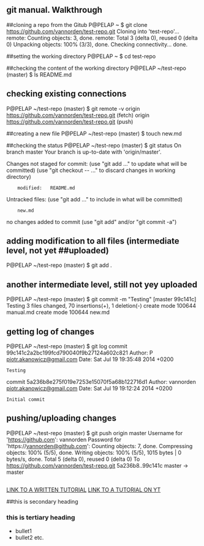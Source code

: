 ## git manual. Walkthrough

##cloning a repo from the Gitub
P@PELAP ~
$ git clone https://github.com/vannorden/test-repo.git
Cloning into 'test-repo'...
remote: Counting objects: 3, done.
remote: Total 3 (delta 0), reused 0 (delta 0)
Unpacking objects: 100% (3/3), done.
Checking connectivity... done.


##setting the working directory
P@PELAP ~
$ cd test-repo


##checking the content of the working directory
P@PELAP ~/test-repo (master)
$ ls
README.md

## checking existing connections
P@PELAP ~/test-repo (master)
$ git remote -v
origin  https://github.com/vannorden/test-repo.git (fetch)
origin  https://github.com/vannorden/test-repo.git (push)


##creating a new file
P@PELAP ~/test-repo (master)
$ touch new.md


##checking the status
P@PELAP ~/test-repo (master)
$ git status
On branch master
Your branch is up-to-date with 'origin/master'.

Changes not staged for commit:
  (use "git add <file>..." to update what will be committed)
  (use "git checkout -- <file>..." to discard changes in working directory)

        modified:   README.md

Untracked files:
  (use "git add <file>..." to include in what will be committed)

        new.md

no changes added to commit (use "git add" and/or "git commit -a")


## adding modification to all files (intermediate level, not yet ##uploaded)
P@PELAP ~/test-repo (master)
$ git add .


## another intermediate level, still not yey uploaded
P@PELAP ~/test-repo (master)
$ git commit -m "Testing"
[master 99c141c] Testing
 3 files changed, 70 insertions(+), 1 deletion(-)
 create mode 100644 manual.md
 create mode 100644 new.md


## getting log of changes
P@PELAP ~/test-repo (master)
$ git log
commit 99c141c2a2bc199fcd790040f9b27124a602c821
Author: P <piotr.akanowicz@gmail.com>
Date:   Sat Jul 19 19:35:48 2014 +0200

    Testing

commit 5a236b8e275f019e7253e15070f5a68b122716d1
Author: vannorden <piotr.akanowicz@gmail.com>
Date:   Sat Jul 19 19:12:24 2014 +0200

    Initial commit


## pushing/uploading changes
P@PELAP ~/test-repo (master)
$ git push origin master
Username for 'https://github.com': vannorden
Password for 'https://vannorden@github.com':
Counting objects: 7, done.
Compressing objects: 100% (5/5), done.
Writing objects: 100% (5/5), 1015 bytes | 0 bytes/s, done.
Total 5 (delta 0), reused 0 (delta 0)
To https://github.com/vannorden/test-repo.git
   5a236b8..99c141c  master -> master

##
[LINK TO A WRITTEN TUTORIAL](http://www.dataschool.io/git-quick-reference-for-beginners)
[LINK TO A TUTORIAL ON YT](https://www.youtube.com/playlist?list=PL5-da3qGB5IBLMp7LtN8Nc3Efd4hJq0kD)

##this is secondary heading
### this is tertiary heading

* bullet1
* bullet2 etc.